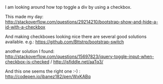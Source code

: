 I am looking around how top toggle a div by using a checkbox.

This made my day:
http://stackoverflow.com/questions/29214210/bootstrap-show-and-hide-a-id-with-a-checkbox

And making checkboxes looking nice there are several good solutions available. e.g.:
https://github.com/Bttstrp/bootstrap-switch

another solution I found:
http://stackoverflow.com/questions/15697823/jquery-toggle-input-when-checkbox-is-checked / http://jsfiddle.net/aaTq3/

And this one seems the right one :-) :
http://codepen.io/ibanez182/pen/WxKABq
